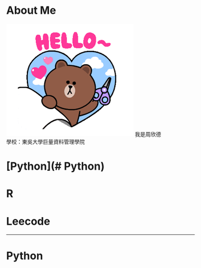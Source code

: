 # About Me
<img src='tenor.gif'>
我是周欣德</br>
學校：東吳大學巨量資料管理學院


# [Python](# Python)  
# R
# Leecode 
----------
# **Python**
